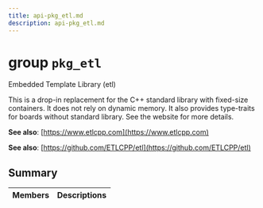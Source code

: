 ```yaml
---
title: api-pkg_etl.md
description: api-pkg_etl.md
---
```

# group `pkg_etl` 

Embedded Template Library (etl)

This is a drop-in replacement for the C++ standard library with fixed-size containers. It does not rely on dynamic memory. It also provides type-traits for boards without standard library. See the website for more details.

**See also**: [https://www.etlcpp.com](https://www.etlcpp.com)

**See also**: [https://github.com/ETLCPP/etl](https://github.com/ETLCPP/etl)

## Summary

 Members                        | Descriptions                                
--------------------------------|---------------------------------------------

